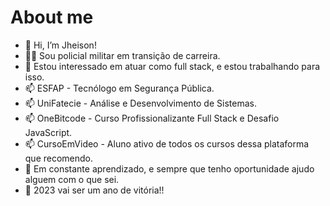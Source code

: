 # About me

- 👋 Hi, I’m Jheison!
- 👮🏼 Sou policial militar em transição de carreira.
- 👀 Estou interessado em atuar como full stack, e estou trabalhando para isso.
- 📫 ESFAP - Tecnólogo em Segurança Pública.
- 📫 UniFatecie - Análise e Desenvolvimento de Sistemas.
- 📫 OneBitcode - Curso Profissionalizante Full Stack e Desafio JavaScript.
- 📫 CursoEmVideo - Aluno ativo de todos os cursos dessa plataforma que recomendo.
- 🌱 Em constante aprendizado, e sempre que tenho oportunidade ajudo alguem com o que sei.
- 💞️ 2023 vai ser um ano de vitória!!
